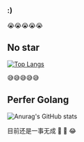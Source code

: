 ### :)

😭😭😭😭😭
## No star
[![Top Langs](https://github-readme-stats.vercel.app/api/top-langs/?username=yishuiwang&layout=compact)](https://github.com/anuraghazra/github-readme-stats)

😅😅😅😅😅
## Perfer Golang
![Anurag's GitHub stats](https://github-readme-stats.vercel.app/api?username=yishuiwang&theme=light&show_icons=true)

目前还是一事无成
🥵
🥰
😂

<!--
**yishuiwang/yishuiwang** is a ✨ _special_ ✨ repository because its `README.md` (this file) appears on your GitHub profile.

Here are some ideas to get you started:

- 🔭 I’m currently working on ...
- 🌱 I’m currently learning ...
- 👯 I’m looking to collaborate on ...
- 🤔 I’m looking for help with ...
- 💬 Ask me about ...
- 📫 How to reach me: ...
- 😄 Pronouns: ...
- ⚡ Fun fact: ...
-->
